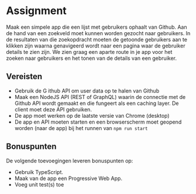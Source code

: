 # Assignment
Maak een simpele app die een lijst met gebruikers ophaalt van Github. Aan de hand van een zoekveld moet kunnen worden gezocht naar gebruikers. In de resultaten van die zoekopdracht moeten de getoonde gebruikers aan te klikken zijn waarna genavigeerd wordt naar een pagina waar de gebruiker details te zien zijn. We zien graag een aparte route in je app voor het zoeken naar gebruikers en het tonen van de details van een gebruiker.

## Vereisten
- Gebruik de G​ ithub API​ om user data op te halen van Github
- Maak een NodeJS API (REST of GraphQL) waarin de connectie met de
Github API wordt gemaakt en die fungeert als een caching layer. De client
moet deze API gebruiken.
- De app moet werken op de laatste versie van Chrome (desktop)
- De app en API moeten starten en een browserscherm moet geopend
worden (naar de app) bij het runnen van ​`npm run start` 

## Bonuspunten
De volgende toevoegingen leveren bonuspunten op:
- Gebruik TypeScript.​
- Maak van de app een ​Progressive Web App.​
- Voeg unit test(s) toe